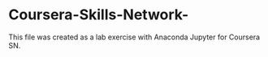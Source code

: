# Coursera-Skills-Network-
This file was created as a lab exercise with Anaconda Jupyter for Coursera SN. 
